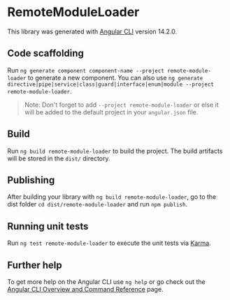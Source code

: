 # RemoteModuleLoader

This library was generated with [Angular CLI](https://github.com/angular/angular-cli) version 14.2.0.

## Code scaffolding

Run `ng generate component component-name --project remote-module-loader` to generate a new component. You can also use `ng generate directive|pipe|service|class|guard|interface|enum|module --project remote-module-loader`.
> Note: Don't forget to add `--project remote-module-loader` or else it will be added to the default project in your `angular.json` file. 

## Build

Run `ng build remote-module-loader` to build the project. The build artifacts will be stored in the `dist/` directory.

## Publishing

After building your library with `ng build remote-module-loader`, go to the dist folder `cd dist/remote-module-loader` and run `npm publish`.

## Running unit tests

Run `ng test remote-module-loader` to execute the unit tests via [Karma](https://karma-runner.github.io).

## Further help

To get more help on the Angular CLI use `ng help` or go check out the [Angular CLI Overview and Command Reference](https://angular.io/cli) page.
